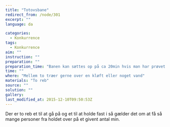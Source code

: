 ```yaml
---
title: "Totovsbane"
redirect_from: /node/301
excerpt: ""
language: da

categories: 
  - Konkurrence
tags: 
  - Konkurrence
aim: ""
instruction: ""
preparation: ""
preparation_time: "Banen kan sættes op på ca 20min hvis man har prøvet det før"
time: ""
where: "Mellem to træer gerne over en kløft eller noget vand"
materials: "To reb"
source: ""
solution: ""
gallery:
last_modified_at: 2015-12-10T09:50:53Z
---
```

Der er to reb et til at gå på og et til at holde fast i så gælder det om at få så mange personer fra holdet over på et givent antal min.
